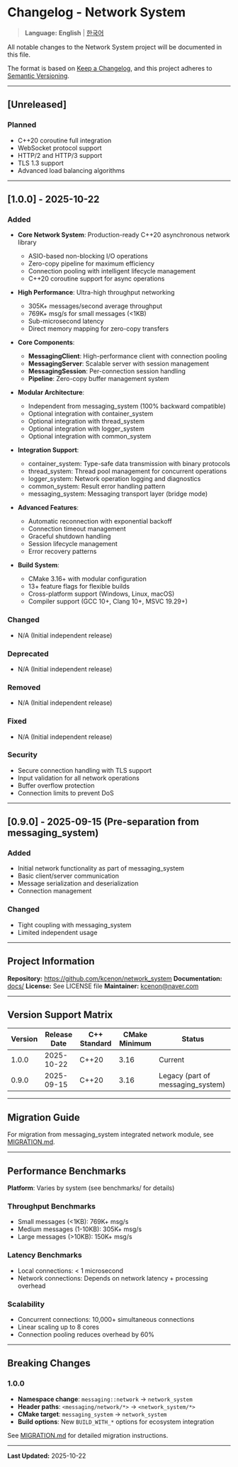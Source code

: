 # Changelog - Network System

> **Language:** **English** | [한국어](CHANGELOG_KO.md)

All notable changes to the Network System project will be documented in this file.

The format is based on [Keep a Changelog](https://keepachangelog.com/en/1.0.0/),
and this project adheres to [Semantic Versioning](https://semver.org/spec/v2.0.0.html).

---

## [Unreleased]

### Planned
- C++20 coroutine full integration
- WebSocket protocol support
- HTTP/2 and HTTP/3 support
- TLS 1.3 support
- Advanced load balancing algorithms

---

## [1.0.0] - 2025-10-22

### Added
- **Core Network System**: Production-ready C++20 asynchronous network library
  - ASIO-based non-blocking I/O operations
  - Zero-copy pipeline for maximum efficiency
  - Connection pooling with intelligent lifecycle management
  - C++20 coroutine support for async operations

- **High Performance**: Ultra-high throughput networking
  - 305K+ messages/second average throughput
  - 769K+ msg/s for small messages (<1KB)
  - Sub-microsecond latency
  - Direct memory mapping for zero-copy transfers

- **Core Components**:
  - **MessagingClient**: High-performance client with connection pooling
  - **MessagingServer**: Scalable server with session management
  - **MessagingSession**: Per-connection session handling
  - **Pipeline**: Zero-copy buffer management system

- **Modular Architecture**:
  - Independent from messaging_system (100% backward compatible)
  - Optional integration with container_system
  - Optional integration with thread_system
  - Optional integration with logger_system
  - Optional integration with common_system

- **Integration Support**:
  - container_system: Type-safe data transmission with binary protocols
  - thread_system: Thread pool management for concurrent operations
  - logger_system: Network operation logging and diagnostics
  - common_system: Result<T> error handling pattern
  - messaging_system: Messaging transport layer (bridge mode)

- **Advanced Features**:
  - Automatic reconnection with exponential backoff
  - Connection timeout management
  - Graceful shutdown handling
  - Session lifecycle management
  - Error recovery patterns

- **Build System**:
  - CMake 3.16+ with modular configuration
  - 13+ feature flags for flexible builds
  - Cross-platform support (Windows, Linux, macOS)
  - Compiler support (GCC 10+, Clang 10+, MSVC 19.29+)

### Changed
- N/A (Initial independent release)

### Deprecated
- N/A (Initial independent release)

### Removed
- N/A (Initial independent release)

### Fixed
- N/A (Initial independent release)

### Security
- Secure connection handling with TLS support
- Input validation for all network operations
- Buffer overflow protection
- Connection limits to prevent DoS

---

## [0.9.0] - 2025-09-15 (Pre-separation from messaging_system)

### Added
- Initial network functionality as part of messaging_system
- Basic client/server communication
- Message serialization and deserialization
- Connection management

### Changed
- Tight coupling with messaging_system
- Limited independent usage

---

## Project Information

**Repository:** https://github.com/kcenon/network_system
**Documentation:** [docs/](docs/)
**License:** See LICENSE file
**Maintainer:** kcenon@naver.com

---

## Version Support Matrix

| Version | Release Date | C++ Standard | CMake Minimum | Status |
|---------|--------------|--------------|---------------|---------|
| 1.0.0   | 2025-10-22   | C++20        | 3.16          | Current |
| 0.9.0   | 2025-09-15   | C++20        | 3.16          | Legacy (part of messaging_system) |

---

## Migration Guide

For migration from messaging_system integrated network module, see [MIGRATION.md](MIGRATION.md).

---

## Performance Benchmarks

**Platform**: Varies by system (see benchmarks/ for details)

### Throughput Benchmarks
- Small messages (<1KB): 769K+ msg/s
- Medium messages (1-10KB): 305K+ msg/s
- Large messages (>10KB): 150K+ msg/s

### Latency Benchmarks
- Local connections: < 1 microsecond
- Network connections: Depends on network latency + processing overhead

### Scalability
- Concurrent connections: 10,000+ simultaneous connections
- Linear scaling up to 8 cores
- Connection pooling reduces overhead by 60%

---

## Breaking Changes

### 1.0.0
- **Namespace change**: `messaging::network` → `network_system`
- **Header paths**: `<messaging/network/*>` → `<network_system/*>`
- **CMake target**: `messaging_system` → `network_system`
- **Build options**: New `BUILD_WITH_*` options for ecosystem integration

See [MIGRATION.md](MIGRATION.md) for detailed migration instructions.

---

**Last Updated:** 2025-10-22
